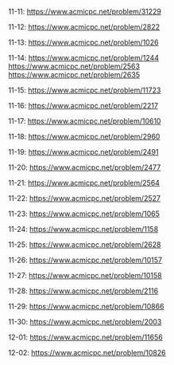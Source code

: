 
11-11: <https://www.acmicpc.net/problem/31229>

11-12: <https://www.acmicpc.net/problem/2822>

11-13: <https://www.acmicpc.net/problem/1026>

11-14: <https://www.acmicpc.net/problem/1244>    <https://www.acmicpc.net/problem/2563>    <https://www.acmicpc.net/problem/2635>

11-15: <https://www.acmicpc.net/problem/11723>

11-16: <https://www.acmicpc.net/problem/2217>

11-17: <https://www.acmicpc.net/problem/10610>

11-18: <https://www.acmicpc.net/problem/2960>

11-19: <https://www.acmicpc.net/problem/2491>

11-20: <https://www.acmicpc.net/problem/2477>

11-21: <https://www.acmicpc.net/problem/2564>

11-22: <https://www.acmicpc.net/problem/2527>

11-23: <https://www.acmicpc.net/problem/1065> 

11-24: <https://www.acmicpc.net/problem/1158> 

11-25: <https://www.acmicpc.net/problem/2628> 

11-26: <https://www.acmicpc.net/problem/10157> 

11-27: <https://www.acmicpc.net/problem/10158> 

11-28: <https://www.acmicpc.net/problem/2116> 

11-29: <https://www.acmicpc.net/problem/10866> 

11-30: <https://www.acmicpc.net/problem/2003> 

12-01: <https://www.acmicpc.net/problem/11656> 

12-02: <https://www.acmicpc.net/problem/10826> 

